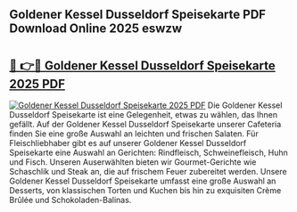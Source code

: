 ## Goldener Kessel Dusseldorf Speisekarte PDF Download Online 2025 eswzw

# <h2><a href="http://gc84yug.nevu.top/?p=Goldener+Kessel+Dusseldorf+Speisekarte">🔗 👉🔴 Goldener Kessel Dusseldorf Speisekarte 2025 PDF</a></h2>

[![Goldener Kessel Dusseldorf Speisekarte 2025 PDF](https://i.imgur.com/dBaPXMq.png)](http://gc84yug.nevu.top/?p=Goldener+Kessel+Dusseldorf+Speisekarte)
Die Goldener Kessel Dusseldorf Speisekarte ist eine Gelegenheit, etwas zu wählen, das Ihnen gefällt. Auf der Goldener Kessel Dusseldorf Speisekarte unserer Cafeteria finden Sie eine große Auswahl an leichten und frischen Salaten. Für Fleischliebhaber gibt es auf unserer Goldener Kessel Dusseldorf Speisekarte eine Auswahl an Gerichten: Rindfleisch, Schweinefleisch, Huhn und Fisch. Unseren Auserwählten bieten wir Gourmet-Gerichte wie Schaschlik und Steak an, die auf frischem Feuer zubereitet werden. Unsere Goldener Kessel Dusseldorf Speisekarte umfasst eine große Auswahl an Desserts, von klassischen Torten und Kuchen bis hin zu exquisiten Crème Brûlée und Schokoladen-Balinas.
